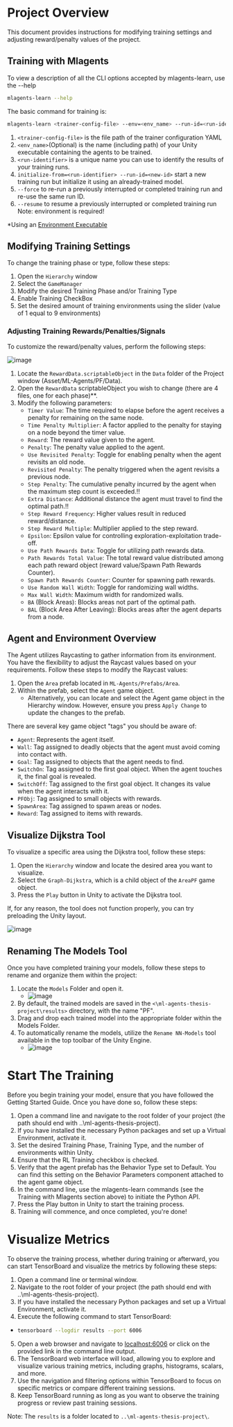 # Project Overview


This document provides instructions for modifying training settings and adjusting reward/penalty values of the project.


## Training with Mlagents

To view a description of all the CLI options accepted by mlagents-learn, use the --help
```sh
mlagents-learn --help
```
The basic command for training is:
```sh
mlagents-learn <trainer-config-file> --env=<env_name> --run-id=<run-identifier>
```
1. ``<trainer-config-file>`` is the file path of the trainer configuration YAML
2. ``<env_name>``(Optional) is the name (including path) of your Unity executable containing the agents to be trained.
3. ``<run-identifier>`` is a unique name you can use to identify the results of your training runs.
4. ``initialize-from=<run-identifier> --run-id=<new-id>`` start a new training run but initialize it using an already-trained model.
5. ``--force`` to re-run a previously interrupted or completed training run and re-use the same run ID.
6. ``--resume`` to resume a previously interrupted or completed training run
Note: environment is required!

*Using an [Environment Executable](https://github.com/Unity-Technologies/ml-agents/blob/main/docs/Learning-Environment-Executable.md)


## Modifying Training Settings

To change the training phase or type, follow these steps:
  1. Open the ``Hierarchy`` window
  2. Select the ``GameManager``
  3. Modify the desired Training Phase and/or Training Type
  4. Enable Training CheckBox
  5. Set the desired amount of training environments using the slider (value of 1 equal to 9 environments)


### Adjusting Training Rewards/Penalties/Signals

To customize the reward/penalty values, perform the following steps:

![image](https://github.com/ChristosKrilisDev/ml-agents-thesis-project/assets/60070820/42fdaabc-0e39-4951-91bc-0ce907ab8c26)

1. Locate the ``RewardData.scriptableObject`` in the ``Data`` folder of the Project window (Asset/ML-Agents/PF/Data).
2. Open the ``RewardData`` scriptableObject you wish to change (there are 4 files, one for each phase)**.
3. Modify the following parameters:
	- ``Timer Value``: The time required to elapse before the agent receives a penalty for remaining on the same node.
	- ``Time Penalty Multiplier``: A factor applied to the penalty for staying on a node beyond the timer value.
	- ``Reward``: The reward value given to the agent.
	- ``Penalty``: The penalty value applied to the agent.
	- ``Use Revisited Penalty``: Toggle for enabling penalty when the agent revisits an old node.
	- ``Revisited Penalty``: The penalty triggered when the agent revisits a previous node.
	- ``Step Penalty``: The cumulative penalty incurred by the agent when the maximum step count is exceeded.!!
	- ``Extra Distance``: Additional distance the agent must travel to find the optimal path.!!
	- ``Step Reward Frequency``: Higher values result in reduced reward/distance.
	- ``Step Reward Multiple``: Multiplier applied to the step reward.
	- ``Epsilon``: Epsilon value for controlling exploration-exploitation trade-off.
	- ``Use Path Rewards Data``: Toggle for utilizing path rewards data.
	- ``Path Rewards Total Value``: The total reward value distributed among each path reward object (reward value/Spawn Path Rewards Counter).
	- ``Spawn Path Rewards Counter``: Counter for spawning path rewards.
	- ``Use Random Wall Width``: Toggle for randomizing wall widths.
	- ``Max Wall Width``: Maximum width for randomized walls.
	- ``BA`` (Block Areas): Blocks areas not part of the optimal path.
	- ``BAL`` (Block Area After Leaving): Blocks areas after the agent departs from a node.


## Agent and Environment Overview

The Agent utilizes Raycasting to gather information from its environment. You have the flexibility to adjust the Raycast values based on your requirements. Follow these steps to modify the Raycast values:

1. Open the ``Area`` prefab located in ``ML-Agents/Prefabs/Area``.
2. Within the prefab, select the ``Agent`` game object.
   - Alternatively, you can locate and select the Agent game object in the Hierarchy window. However, ensure you press ``Apply Change`` to update the changes to the prefab.


There are several key game object "tags" you should be aware of:

- ``Agent``: Represents the agent itself.
- ``Wall``: Tag assigned to deadly objects that the agent must avoid coming into contact with.
- ``Goal``: Tag assigned to objects that the agent needs to find.
- ``SwitchOn``: Tag assigned to the first goal object. When the agent touches it, the final goal is revealed.
- ``SwitchOff``: Tag assigned to the first goal object. It changes its value when the agent interacts with it.
- ``PFObj``: Tag assigned to small objects with rewards.
- ``SpawnArea``: Tag assigned to spawn areas or nodes.
- ``Reward``: Tag assigned to items with rewards.


## Visualize Dijkstra Tool

To visualize a specific area using the Dijkstra tool, follow these steps:


1. Open the ``Hierarchy`` window and locate the desired area you want to visualize.
2. Select the ``Graph-Dijkstra``, which is a child object of the ``AreaPF`` game object.
3. Press the ``Play`` button in Unity to activate the Dijkstra tool.

If, for any reason, the tool does not function properly, you can try preloading the Unity layout.

![image](https://github.com/ChristosKrilisDev/ml-agents-thesis-project/assets/60070820/68206dce-4413-49b8-9dd2-f6c7e2a49f29)


## Renaming The Models Tool

Once you have completed training your models, follow these steps to rename and organize them within the project:
1. Locate the ``Models`` Folder and open it.
    - ![image](https://github.com/ChristosKrilisDev/ml-agents-thesis-project/assets/60070820/868093f9-006d-447d-8a53-aac8085091a8)
3. By default, the trained models are saved in the ``<\ml-agents-thesis-project\results>`` directory, with the name "PF".
4. Drag and drop each trained model into the appropriate folder within the Models Folder.
5. To automatically rename the models, utilize the ``Rename NN-Models`` tool available in the top toolbar of the Unity Engine.
    - ![image](https://github.com/ChristosKrilisDev/ml-agents-thesis-project/assets/60070820/112d979c-69e8-4849-ba68-2f3dc14bb5ef)






# Start The Training

Before you begin training your model, ensure that you have followed the Getting Started Guide. 
Once you have done so, follow these steps:

1. Open a command line and navigate to the root folder of your project (the path should end with ..\ml-agents-thesis-project).
2. If you have installed the necessary Python packages and set up a Virtual Environment, activate it.
3. Set the desired Training Phase, Training Type, and the number of environments within Unity.
4. Ensure that the RL Training checkbox is checked.
5. Verify that the agent prefab has the Behavior Type set to Default. You can find this setting on the Behavior Parameters component attached to the agent game object.
6. In the command line, use the mlagents-learn commands (see the Training with Mlagents section above) to initiate the Python API.
7. Press the Play button in Unity to start the training process.
8. Training will commence, and once completed, you're done!


# Visualize Metrics


To observe the training process, whether during training or afterward, you can start TensorBoard and visualize the metrics by following these steps:

1. Open a command line or terminal window.
2. Navigate to the root folder of your project (the path should end with ..\ml-agents-thesis-project).
3. If you have installed the necessary Python packages and set up a Virtual Environment, activate it.
4. Execute the following command to start TensorBoard:
  - ```sh
    tensorboard --logdir results --port 6006
    ```
5. Open a web browser and navigate to [localhost:6006](http://localhost:6006) or click on the provided link in the command line output.
6. The TensorBoard web interface will load, allowing you to explore and visualize various training metrics, including graphs, histograms, scalars, and more.
7. Use the navigation and filtering options within TensorBoard to focus on specific metrics or compare different training sessions.
8. Keep TensorBoard running as long as you want to observe the training progress or review past training sessions.

Note: The ``results`` is a folder located to ``..\ml-agents-thesis-project\``.

